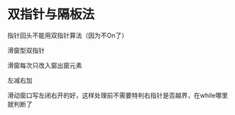 # 双指针与隔板法

指针回头不能用双指针算法（因为不On了）



滑窗型双指针

滑窗每次只改入窗出窗元素



左减右加



滑动窗口写左闭右开的好，这样处理前不需要特判右指针是否越界，在while哪里就判断了

